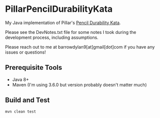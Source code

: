 # PillarPencilDurabilityKata
My Java implementation of Pillar's [Pencil Durability Kata](https://github.com/PillarTechnology/kata-pencil-durability).

Please see the DevNotes.txt file for some notes I took during the development process, including assumptions.

Please reach out to me at barrowdylan9[at]gmail[dot]com if you have any issues or questions!

## Prerequisite Tools
- Java 8+
- Maven (I'm using 3.6.0 but version probably doesn't matter much)

## Build and Test
`mvn clean test`
